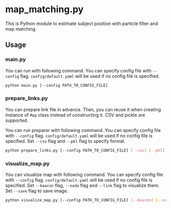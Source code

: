 # map_matching.py
This is Python module to estimate subject position with particle filter and map matching.

## Usage
### main.py
You can run with following command.
You can specify config file with `--config` flag.
`config/default.yaml` will be used if no config file is specified.
```sh
python main.py [--config PATH_TO_CONFIG_FILE]
```

### prepare_links.py
You can prepare link file in advance.
Then, you can reuse it when creating instance of `Map` class instead of constructing it.
CSV and pickle are supported.

You can run preparer with following command.
You can specify config file with `--config` flag.
`config/default.yaml` will be used if no config file is specified.
Set `--csv` flag and `--pkl` flag to specify format.
```sh
python prepare_links.py [--config PATH_TO_CONFIG_FILE] [--csv] [--pkl]
```

### visualize_map.py
You can visualize map with following command.
You can specify config file with `--config` flag.
`config/default.yaml` will be used if no config file is specified.
Set `--beacon` flag, `--node` flag and `--link` flag to visualize them.
Set `--save` flag to save image.
```sh
python visualize_map.py [--config PATH_TO_CONFIG_FILE] [--beacon] [--node] [--link] [--save]
```

